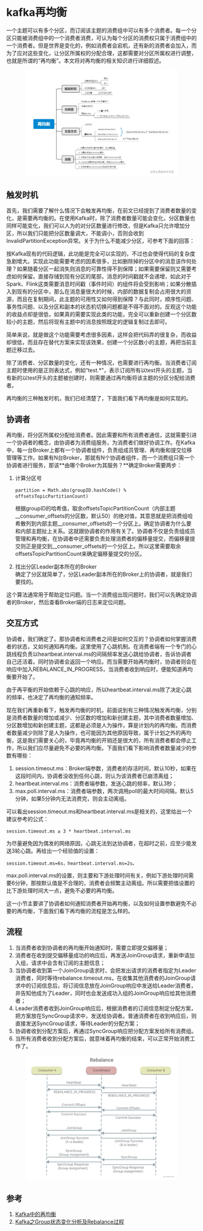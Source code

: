 # kafka再均衡
一个主题可以有多个分区，而订阅该主题的消费组中可以有多个消费者。每一个分区只能被消费组中的一个消费者消费，可认为每个分区的消费权只属于消费组中的一个消费者。但是世界是变化的，例如消费者会宕机，还有新的消费者会加入，而为了应对这些变化，让分区所属权的分配合理，这都需要对分区所属权进行调整，也就是所谓的“再均衡”。本文将对再均衡的相关知识进行详细叙述。

<div align=center><img src="https://raw.githubusercontent.com/AK-Shuai/DATA-WAERHOUSE/main/%E5%9B%BE%E5%BA%8A/kafka%E5%86%8D%E5%9D%87%E8%A1%A1.png" width="400"></div>

## 触发时机

首先，我们需要了解什么情况下会触发再均衡，在前文已经提到了消费者数量的变化，是需要再均衡的。在使用Kafka时，除了消费者数量可能会变化，分区数量也同样可能变化，我们可以人为的对分区数量进行修改，但是Kafka只允许增加分区，所以我们只能把分区数量调大，不能调小，否则会收到InvalidPartitionException异常。关于为什么不能减少分区，可参考下面的回答：

按Kafka现有的代码逻辑，此功能是完全可以实现的，不过也会使得代码的复杂度急剧增大。实现此功能需要考虑的因素很多，比如删除掉的分区中的消息该作何处理？如果随着分区一起消失则消息的可靠性得不到保障；如果需要保留则又需要考虑如何保留。直接存储到现有分区的尾部，消息的时间戳就不会递增，如此对于Spark、Flink这类需要消息时间戳（事件时间）的组件将会受到影响；如果分散插入到现有的分区中，那么在消息量很大的时候，内部的数据复制会占用很大的资源，而且在复制期间，此主题的可用性又如何得到保障？与此同时，顺序性问题、事务性问题、以及分区和副本的状态机切换问题都是不得不面对的。反观这个功能的收益点却是很低，如果真的需要实现此类的功能，完全可以重新创建一个分区数较小的主题，然后将现有主题中的消息按照既定的逻辑复制过去即可。

简单来说，就是做这个功能需要考虑很多因素，这样会把代码弄的很复杂，而收益却很低，而且存在替代方案来实现该效果，创建一个分区数小的主题，再把当前主题迁移过去。

除了消费者、分区数量的变化，还有一种情况，也需要进行再均衡。当消费者订阅主题时使用的是正则表达式，例如“test.*”，表示订阅所有以test开头的主题，当有新的以test开头的主题被创建时，则需要通过再均衡将该主题的分区分配给消费者。

再均衡的三种触发时机，我们已经清楚了，下面我们看下再均衡是如何实现的。

## 协调者

再均衡，将分区所属权分配给消费者。因此需要和所有消费者通信，这就需要引进一个协调者的概念，由协调者为消费组服务，为消费者们做好协调工作。在Kafka中，每一台Broker上都有一个协调者组件，负责组成员管理、再均衡和提交位移管理等工作。如果有N台Broker，那就有N个协调者组件，而一个消费组只需一个协调者进行服务，那该**由哪个Broker为其服务？**确定Broker需要两步：

1. 计算分区号  
    ```
    partition = Math.abs(groupID.hashCode() % offsetsTopicPartitionCount)
    ```  
    根据groupID的哈希值，取余offsetsTopicPartitionCount（内部主题__consumer_offsets的分区数，默认50）的绝对值，其意思就是把消费组哈希散列到内部主题__consumer_offsets的一个分区上。确定协调者为什么要和内部主题扯上关系。这就跟协调者的作用有关了。协调者不仅是负责组成员管理和再均衡，在协调者中还需要负责处理消费者的偏移量提交，而偏移量提交则正是提交到__consumer_offsets的一个分区上。所以这里需要取余offsetsTopicPartitionCount来确定偏移量提交的分区。


2. 找出分区Leader副本所在的Broker  
   确定了分区就简单了，分区Leader副本所在的Broker上的协调者，就是我们要找的。

这个算法通常用于帮助定位问题。当一个消费组出现问题时，我们可以先确定协调者的Broker，然后查看Broker端的日志来定位问题。

## 交互方式

协调者，我们确定了。那协调者和消费者之间是如何交互的？协调者如何掌握消费者的状态，又如何通知再均衡。这里使用了心跳机制。在消费者端有一个专门的心跳线程负责以heartbeat.interval.ms的间隔频率发送心跳给协调者，告诉协调者自己还活着。同时协调者会返回一个响应。而当需要开始再均衡时，协调者则会在响应中加入REBALANCE_IN_PROGRESS，当消费者收到响应时，便能知道再均衡要开始了。

由于再平衡的开始依赖于心跳的响应，所以heartbeat.interval.ms除了决定心跳的频率，也决定了再均衡的通知频率。

现在我们再重新看下，触发再均衡的时机，前面说到有三种情况触发再均衡，分别是消费者数量的增加或减少、分区数的增加和新创建主题，其中消费者数量增加、分区数增加和新创建主题，这都是必须是人为操作，算是计划内的再均衡。而消费者数量减少则除了是人为操作，也可能因为其他原因导致，属于计划之外的再均衡，这是我们需要关心的，毕竟再均衡的开销还是很大的，所有消费者都会停止工作，所以我们应尽量避免不必要的再均衡。下面我们看下影响消费者数量减少的参数有哪些：

1. session.timeout.ms：Broker端参数，消费者的存活时间，默认10秒，如果在这段时间内，协调者没收到任何心跳，则认为该消费者已崩溃离组；
2. heartbeat.interval.ms：消费者端参数，发送心跳的频率，默认3秒；
3. max.poll.interval.ms：消费者端参数，两次调用poll的最大时间间隔，默认5分钟，如果5分钟内无法消费完，则会主动离组。

可以看出session.timeout.ms和heartbeat.interval.ms是相关的，这里给出一个建议参考的公式：
```
session.timeout.ms ≥ 3 * heartbeat.interval.ms
```
为尽量避免因为偶发的网络原因，心跳无法到达协调者，在超时之前，应至少能发送3轮心跳。再给出一个经验值的设置：

```
session.timeout.ms=6s，heartbeat.interval.ms=2s。
```

max.poll.interval.ms的设置，则主要和下游处理时间有关，例如下游处理时间需要6分钟，那按默认值是不合理的，消费者会频繁主动离组。所以需要把值设置的比下游处理时间大一点，避免不必要的再均衡。

这一小节主要讲了协调者如何通知消费者开始再均衡，以及如何设置参数避免不必要的再均衡，下面我们看下再均衡的流程是怎么样的。

## 流程

1. 当消费者收到协调者的再均衡开始通知时，需要立即提交偏移量；
2. 消费者在收到提交偏移量成功的响应后，再发送JoinGroup请求，重新申请加入组，请求中会含有订阅的主题信息；
3. 当协调者收到第一个JoinGroup请求时，会把发出请求的消费者指定为Leader消费者，同时等待rebalance.timeout.ms，在收集其他消费者的JoinGroup请求中的订阅信息后，将订阅信息放在JoinGroup响应中发送给Leader消费者，并告知他成为了Leader，同时也会发送成功入组的JoinGroup响应给其他消费者；
4. Leader消费者收到JoinGroup响应后，根据消费者的订阅信息制定分配方案，把方案放在SyncGroup请求中，发送给协调者。普通消费者在收到响应后，则直接发送SyncGroup请求，等待Leader的分配方案；
5. 协调者收到分配方案后，再通过SyncGroup响应把分配方案发给所有消费组。
6. 当所有消费者收到分配方案后，就意味着再均衡的结束，可以正常开始消费工作了。

<div align=center><img src="https://raw.githubusercontent.com/AK-Shuai/DATA-WAERHOUSE/main/%E5%9B%BE%E5%BA%8A/kafka%E5%86%8D%E5%9D%87%E8%A1%A1%E6%B5%81%E7%A8%8B.png" width="400"></div>

## 参考
1. <a href="https://juejin.cn/post/6876428477445177351#comment" target="_blank">Kafka中的再均衡</a>
2. <a href="https://matt33.com/2017/01/16/kafka-group/#Consumer-%E5%88%9D%E5%A7%8B%E5%8C%96%E6%97%B6-group-%E7%8A%B6%E6%80%81%E5%8F%98%E5%8C%96" target="_blank">Kafka之Group状态变化分析及Rebalance过程</a>

